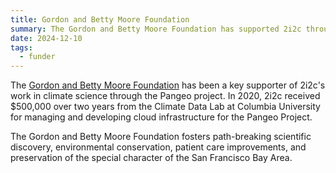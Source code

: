 ```yaml
---
title: Gordon and Betty Moore Foundation
summary: The Gordon and Betty Moore Foundation has supported 2i2c through the Pangeo Climate Data Lab, providing funding for cloud infrastructure development and climate science research.
date: 2024-12-10
tags:
  - funder
---
```


The [Gordon and Betty Moore Foundation](https://www.moore.org/) has been a key supporter of 2i2c's work in climate science through the Pangeo project. In 2020, 2i2c received $500,000 over two years from the Climate Data Lab at Columbia University for managing and developing cloud infrastructure for the Pangeo Project.

The Gordon and Betty Moore Foundation fosters path-breaking scientific discovery, environmental conservation, patient care improvements, and preservation of the special character of the San Francisco Bay Area.